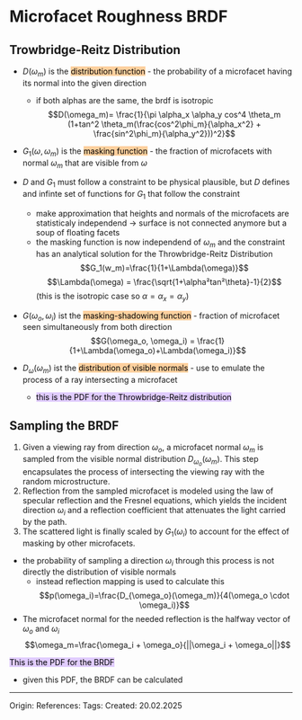 # Microfacet Roughness BRDF

## Trowbridge-Reitz  Distribution

- $D(\omega_m)$ is the <mark style="background: #FFB86CA6;">distribution function</mark> - the probability of a microfacet having its normal into the given direction
	- if both alphas are the same, the brdf is isotropic
$$D(\omega_m)= \frac{1}{\pi \alpha_x \alpha_y cos^4 \theta_m (1+tan^2 \theta_m(\frac{cos^2\phi_m}{\alpha_x^2} + \frac{sin^2\phi_m}{\alpha_y^2}))^2}$$

- $G_1(\omega, \omega_m)$ is the <mark style="background: #FFB86CA6;">masking function</mark> - the fraction of microfacets with normal $\omega_m$ that are visible from $\omega$

- $D$ and $G_1$ must follow a constraint to be physical plausible, but $D$ defines and infinte set of functions for $G_1$ that follow the constraint 
	- make approximation that heights and normals of the microfacets are statisticaly independend -> surface is not connected anymore but a soup of floating facets
	- the masking function is now independend of $\omega_m$ and the constraint has an analytical solution for the Throwbridge-Reitz Distribution
$$G_1(w_m)=\frac{1}{1+\Lambda(\omega)}$$
$$\Lambda(\omega) = \frac{\sqrt{1+\alpha²tan²\theta}-1}{2}$$
(this is the isotropic case so $\alpha = \alpha_x = \alpha_y$)

- $G(\omega_o, \omega_i)$ ist the <mark style="background: #FFB86CA6;">masking-shadowing function</mark> - fraction of microfacet seen simultaneously from both direction
$$G(\omega_o, \omega_i) = \frac{1}{1+\Lambda(\omega_o)+\Lambda(\omega_i)}$$

- $D_\omega(\omega_m)$ ist the <mark style="background: #FFB86CA6;">distribution of visible normals</mark> - use to emulate the process of a ray intersecting a microfacet
	- <mark style="background: #D2B3FFA6;">this is the PDF for the Throwbridge-Reitz distribution</mark>

## Sampling the BRDF

1. Given a viewing ray from direction $\omega_o$, a microfacet normal $\omega_m$ is sampled from the visible normal distribution $D_{\omega_o}(\omega_m)$. This step encapsulates the process of intersecting the viewing ray with the random microstructure.
2. Reflection from the sampled microfacet is modeled using the law of specular reflection and the Fresnel equations, which yields the incident direction $\omega_i$ and a reflection coefficient that attenuates the light carried by the path.
3. The scattered light is finally scaled by $G_1(\omega_i)$ to account for the effect of masking by other microfacets.

- the probability of sampling a direction $\omega_i$ through this process is not directly the distribution of visible normals
	- instead reflection mapping is used to calculate this
$$p(\omega_i)=\frac{D_{\omega_o}(\omega_m)}{4(\omega_o \cdot \omega_i)}$$
- The microfacet normal for the needed reflection is the halfway vector of $\omega_o$ and $\omega_i$
$$\omega_m=\frac{\omega_i + \omega_o}{||\omega_i + \omega_o||}$$

<mark style="background: #D2B3FFA6;">This is the PDF for the BRDF</mark>

- given this PDF, the BRDF can be calculated


---

Origin: 
References: 
Tags: 
Created: 20.02.2025

